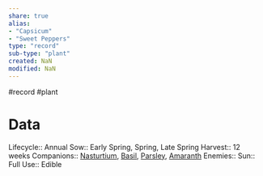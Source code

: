 ```yaml
---
share: true
alias: 
- "Capsicum"
- "Sweet Peppers"
type: "record"
sub-type: "plant"
created: NaN 
modified: NaN
---
```

#record #plant
# Data
Lifecycle:: Annual
Sow:: Early Spring, Spring, Late Spring
Harvest:: 12 weeks
Companions:: [Nasturtium](Nasturtium.md), [Basil](./Basil.md), [Parsley](./Parsley.md), [Amaranth](./Amaranth.md)
Enemies:: 
Sun:: Full
Use:: Edible
